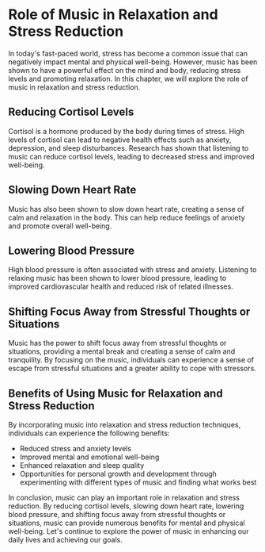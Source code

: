 Role of Music in Relaxation and Stress Reduction
===================================================================================================

In today's fast-paced world, stress has become a common issue that can negatively impact mental and physical well-being. However, music has been shown to have a powerful effect on the mind and body, reducing stress levels and promoting relaxation. In this chapter, we will explore the role of music in relaxation and stress reduction.

Reducing Cortisol Levels
------------------------

Cortisol is a hormone produced by the body during times of stress. High levels of cortisol can lead to negative health effects such as anxiety, depression, and sleep disturbances. Research has shown that listening to music can reduce cortisol levels, leading to decreased stress and improved well-being.

Slowing Down Heart Rate
-----------------------

Music has also been shown to slow down heart rate, creating a sense of calm and relaxation in the body. This can help reduce feelings of anxiety and promote overall well-being.

Lowering Blood Pressure
-----------------------

High blood pressure is often associated with stress and anxiety. Listening to relaxing music has been shown to lower blood pressure, leading to improved cardiovascular health and reduced risk of related illnesses.

Shifting Focus Away from Stressful Thoughts or Situations
---------------------------------------------------------

Music has the power to shift focus away from stressful thoughts or situations, providing a mental break and creating a sense of calm and tranquility. By focusing on the music, individuals can experience a sense of escape from stressful situations and a greater ability to cope with stressors.

Benefits of Using Music for Relaxation and Stress Reduction
-----------------------------------------------------------

By incorporating music into relaxation and stress reduction techniques, individuals can experience the following benefits:

* Reduced stress and anxiety levels
* Improved mental and emotional well-being
* Enhanced relaxation and sleep quality
* Opportunities for personal growth and development through experimenting with different types of music and finding what works best

In conclusion, music can play an important role in relaxation and stress reduction. By reducing cortisol levels, slowing down heart rate, lowering blood pressure, and shifting focus away from stressful thoughts or situations, music can provide numerous benefits for mental and physical well-being. Let's continue to explore the power of music in enhancing our daily lives and achieving our goals.
